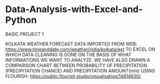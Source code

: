 # Data-Analysis-with-Excel-and-Python
BASIC PROJECT 1



KOLKATA WEATHER FORECAST DATA IMPORTED FROM WEB: https://www.timeanddate.com/weather/india/kolkata/ext TO EXCEL
ON WHICH DATA CLEANING IS DONE ON THE BASIS OF WHAT INFORMATIONS WE WANT TO ANALYZE. WE HAVE ALSO DRAWN
A COMPARISON CHART BETWEEN PROBABILITY OF PRECIPITATION (PRECIPITATION CHANCE) AND PRECIPITATION AMOUNT(mm) USING FLOURISH: https://public.flourish.studio/visualisation/14814630/
